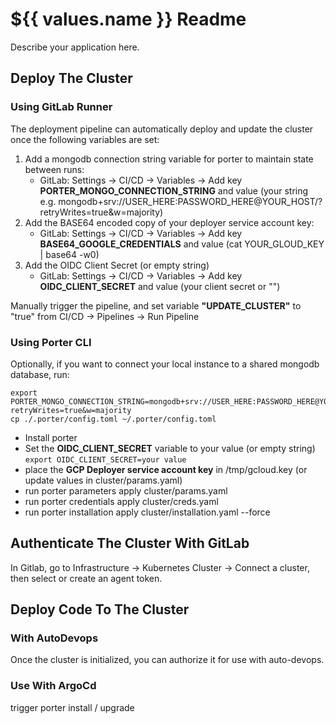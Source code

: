 # ${{ values.name }} Readme
Describe your application here.

## Deploy The Cluster

### Using GitLab Runner
The deployment pipeline can automatically deploy and update the cluster once the following variables are set:

1. Add a mongodb connection string variable for porter to maintain state between runs:
   * GitLab: Settings -> CI/CD -> Variables -> Add key **PORTER_MONGO_CONNECTION_STRING** and value (your string e.g. mongodb+srv://USER_HERE:PASSWORD_HERE@YOUR_HOST/?retryWrites=true&w=majority)
2. Add the BASE64 encoded copy of your deployer service account key:
   * GitLab: Settings -> CI/CD -> Variables -> Add key **BASE64_GOOGLE_CREDENTIALS** and value (cat YOUR_GLOUD_KEY | base64 -w0)
3. Add the OIDC Client Secret (or empty string)
   * GitLab: Settings -> CI/CD -> Variables -> Add key **OIDC_CLIENT_SECRET** and value (your client secret or "")

Manually trigger the pipeline, and set variable **"UPDATE_CLUSTER"** to "true" from CI/CD -> Pipelines -> Run Pipeline

### Using Porter CLI
Optionally, if you want to connect your local instance to a shared mongodb database, run:

```text
export PORTER_MONGO_CONNECTION_STRING=mongodb+srv://USER_HERE:PASSWORD_HERE@YOUR_HOST/?retryWrites=true&w=majority
cp ./.porter/config.toml ~/.porter/config.toml
```

* Install porter
* Set the **OIDC_CLIENT_SECRET** variable to your value (or empty string) `export OIDC_CLIENT_SECRET=your value`
* place the **GCP Deployer service account key** in /tmp/gcloud.key (or update values in cluster/params.yaml)
* run porter parameters apply cluster/params.yaml
* run porter credentials apply cluster/creds.yaml
* run porter installation apply cluster/installation.yaml --force

## Authenticate The Cluster With GitLab
In Gitlab, go to Infrastructure -> Kubernetes Cluster -> Connect a cluster, then select or create an agent token.


## Deploy Code To The Cluster

### With AutoDevops
Once the cluster is initialized, you can authorize it for use with auto-devops.

### Use With ArgoCd

trigger porter install / upgrade
